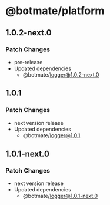 # @botmate/platform

## 1.0.2-next.0

### Patch Changes

- pre-release
- Updated dependencies
  - @botmate/logger@1.0.2-next.0

## 1.0.1

### Patch Changes

- next version release
- Updated dependencies
  - @botmate/logger@1.0.1

## 1.0.1-next.0

### Patch Changes

- next version release
- Updated dependencies
  - @botmate/logger@1.0.1-next.0
